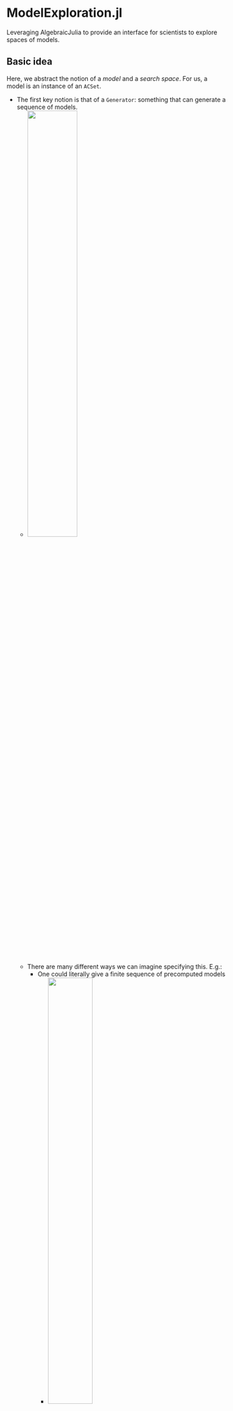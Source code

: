# ModelExploration.jl
Leveraging AlgebraicJulia to provide an interface for scientists to explore spaces of models.

## Basic idea

Here, we abstract the notion of a *model* and a *search space*. For us, a model is an instance of an `ACSet`.

- The first key notion is that of a `Generator`: something that can generate a sequence of models.
   - <img src="/img/gen.png" width=50% height=50%>
   - There are many different ways we can imagine specifying this. E.g.:
       - One could literally give a finite sequence of precomputed models
           - <img src="/img/preorder.png" width=50% height=50%>
       - One could write a function of type `ℕ ⟶ ACSet` that induces an infinite sequence
           - <img src="/img/Ncity.png" width=50% height=50%>
       - One could [enumerate](https://github.com/kris-brown/ModelEnumeration.jl) all possible models
       - One could specify some rewrite rules and initial model
    - Call these *primitive* `Generators`
- A *composite* `Generator` can be either "addition-like" (`AddLayer`) or "multiplication-like" (`MulLayer`).
    - Composite `Generators` depend on other `Generators`.
    - Thus, the overall model space is specified by a set of `Generators` (whose dependencies must form a *rooted* DAG: the root being the top-level model).
- An `AddLayer` is specified by an undirected wiring diagram (UWD).
   - <img src="/img/uwd.png" width=40% height=40%>
   - UWDs have `Boxes`, `Junctions`, `Ports`, and `Wires`.[^1]
   - Each `Box` represents a placeholder for submodels to be filled in (by a `Generator`).
   - Each `Junction` is given by an `ACSet`.
       - This characterizes an overlap along which models are to be glued.
       - This is optional to specify. It defaults to the empty `ACSet`.
   - `Ports` live on `Boxes`. `Wires` connect `Junctions` and `Ports`
       - A `Wire` says that, given a model generated by the `Port`'s `Box`, it is to be glued to all other models connected to that `Junction`.
    - The model is glued together via a construction called a *pushout*
       - <img src="/img/pushout.png" width=50% height=50%>
       - It requires a *homomorphism* from the `ACSet` of the `Junction` into the model that is generated by the `Box`.
            - If there are *multiple* homomorphisms possible, we pick one at random. [^2]
            - We'll allow constraints on each `Port` to help guide this selection process
                - Example: we're making models with data flowing on wires and through functions.
                - We want to glue two submodels along a wire, *head-to-tail*.
                - We put a constraint on one port ("this wire is connected *only* to a function input") and the other port ("this wire is connected *only* to a function output").
- A `MulLayer` is specified in terms of a set of dimensions, which are actually `Generators`.
   - This is in analogy to grid-search.
   - <img src="/img/prod.png" width=30% height=30%>
   - We explore the resulting product space (thought of as a DAG) via BFS from the base point. This works even when each dimension produces a DAG of models (rather than a linear sequence): the resulting product space still has a DAG structure. [^3]
   - Given a set of dimensions (i.e. `Generators`) and a choice for a model along each dimension, we construct a product model via *pullback*.
        - We need to interpret the models along each dimension as slices over a common base `ACSet` in order to take a pullback. This data is optional, as there is a sensible default (the terminal object).
        - Suppose we slice over a particular `A`. If there are multiple homomorphisms `X->A`, we pick one at random.
- Every `Generator` can be equipped with a `Loss` function, which evaluates the generated models against some criterion and possibly directs search in productive directions.
   - <img src="/img/robot.png" width=50% height=50%>
   - For example, imagine exploring a space of possible robots. There are three basic subtasks which are combined to get the desired functionality (e.g. moving objects from one side of the room to the other).
   - We have criteria for the subtasks independently of our overall criteria, so we use four different `Loss` functions simultaneously.
   - This will encourage submodels produced by the three nested `Generators` to be good at their tasks, while the top level `Loss` is directing search towards composite models where the three components work well *together* to solve the problem of moving objects.
   - A `Generator` can have a stopping criterion that halts the sequence of models based on the loss function.
       - Because models are getting more and more complex, we want to stop as soon as we get the functionality we need.
- We can further constrain the outputs of `Generators` either by mere `Filters` or by `Chase` constraints.

As an algebraic data type, then, the required data is:
```
SearchSpace := {schema :: ACSetSchema,  gens :: [Generator]}

Generator := {name   :: Symbol,
              gen    :: Gen,
              constr :: [Constraint],
              loss   :: Maybe LossFn}

Gen := PrimitiveGen | CompositeGen

PrimitiveGen := ExplicitPreorder | RewriteRules
                | FreeGeneration | FunctionGenerated
                | etc.

CompositeGen := AddLayer | MulLayer

AddLayer := {pattern :: UWD}

UWD := {boxes :: [Box], ports :: [Port],
        junctions :: [Junction], wires :: [Wire]}
  Box      := {gen_id :: Symbol}
  Port     := {box_id :: Int, constraint :: [InterfaceConstraint]}
  Junction := {overlap :: Maybe ACSet}
  Wire     := {junc_id :: Int, port_id :: Int}

MulLayer   := {dim_gen_ids :: [Symbol], slice :: Maybe ACSet}

LossFn     := {fn :: RealValuedFunction, stop :: Maybe StopCriteria}
Constraint := Filter | Chase
```

This might seem overwhelming, but the full complexity is not needed in every case. An epidemiology model might be well generated from just one `MulLayer` containing three primitive `Dimensions`, and a circuit might be generated well from one `AddLayer`. It's likely not needed to have constraints on layers or to constrain the interfaces used in `AddLayers`.


[^1]: Normally UWDs also have 'outer ports', which allow you to know ahead of time what `Boxes` the result can be plugged into. However, for us, checking whether a particular submodel fits into a `Box` with a particular interface is something done at 'run-time' rather than 'compile-time', as it were. More details will come below.

[^2]: We really want there to be *some* homomorphism, so we filter the output produced by the `Generator` to those which satisfy the interface.

[^3]: We also could (but don't yet) give distances to the edges of the preorder and get a *metric space*. Now the analogy of 'radiating outward from the origin' becomes more literal.
## Three Examples

### Optimal boolean circuits
Given truth table find shortest formula. We have strict stopping criteria.

### Epidemiology models
Given experimental data, we want to find the model that best explains it.

Our model space is Petri Nets that have up to two inputs and two outputs.


### Neural architecture search
Given a dataset of `n` features, we want to learn a function `ℝⁿ ⟶ ℝ` that fits the data without overfitting it. Fixing the method of training the model, the free parameter that decides what our function will be is the architecture of the network. The model space has networks with `n` inputs and one output.


### (Optional) Resistor networks
Oscilloscope data + graphs of resistors. Kind of a combination of the first two.


